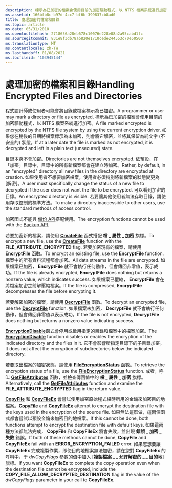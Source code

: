 ```yaml
---
description: 標示為已加密的檔案會使用目前的加密驅動程式，以 NTFS 檔案系統進行加密。
ms.assetid: 166bfb8c-b97d-4cc7-bf6b-399837cb8ad0
title: 處理加密的檔案和目錄
ms.topic: article
ms.date: 05/31/2018
ms.openlocfilehash: 2718656a28eb678c10076e228e08a2a95cabd1fc
ms.sourcegitcommit: 831e8f3db78ab820e1710cede244553c70e50500
ms.translationtype: MT
ms.contentlocale: zh-TW
ms.lasthandoff: 01/08/2021
ms.locfileid: "103945144"
---
```

# <a name="handling-encrypted-files-and-directories"></a><span data-ttu-id="04ae7-103">處理加密的檔案和目錄</span><span class="sxs-lookup"><span data-stu-id="04ae7-103">Handling Encrypted Files and Directories</span></span>

<span data-ttu-id="04ae7-104">程式設計師或使用者可能會將目錄或檔案標示為已加密。</span><span class="sxs-lookup"><span data-stu-id="04ae7-104">A programmer or user may mark a directory or file as encrypted.</span></span> <span data-ttu-id="04ae7-105">標示為已加密的檔案會使用目前的加密驅動程式，以 NTFS 檔案系統進行加密。</span><span class="sxs-lookup"><span data-stu-id="04ae7-105">A file marked encrypted is encrypted by the NTFS file system by using the current encryption driver.</span></span> <span data-ttu-id="04ae7-106">如果您在稍後的日期將檔案標示為未加密，則會將它解密，並將其保留為純文字 (不安全的) 狀態。</span><span class="sxs-lookup"><span data-stu-id="04ae7-106">If at a later date the file is marked as not encrypted, it is decrypted and left in a plain text (unsecured) state.</span></span>

<span data-ttu-id="04ae7-107">目錄本身不會加密。</span><span class="sxs-lookup"><span data-stu-id="04ae7-107">Directories are not themselves encrypted.</span></span> <span data-ttu-id="04ae7-108">依預設，在「加密」目錄中，目錄中的所有新檔案都會在建立時加密。</span><span class="sxs-lookup"><span data-stu-id="04ae7-108">Rather, by default, in an "encrypted" directory all new files in the directory are encrypted at creation.</span></span> <span data-ttu-id="04ae7-109">如果使用者不想要加密檔案，使用者必須特別將新檔案的狀態變更為 [解密]。</span><span class="sxs-lookup"><span data-stu-id="04ae7-109">A user must specifically change the status of a new file to decrypted if the user does not want the file to be encrypted.</span></span> <span data-ttu-id="04ae7-110">可以看到加密的目錄。</span><span class="sxs-lookup"><span data-stu-id="04ae7-110">An encrypted directory is visible.</span></span> <span data-ttu-id="04ae7-111">若要讓其他使用者無法存取目錄，請使用存取控制的標準方法。</span><span class="sxs-lookup"><span data-stu-id="04ae7-111">To make a directory inaccessible to other users, use the standard methods of access control.</span></span>

<span data-ttu-id="04ae7-112">加密函式不能與 [備份 API](/windows/desktop/Backup/backup)搭配使用。</span><span class="sxs-lookup"><span data-stu-id="04ae7-112">The encryption functions cannot be used with the [Backup API](/windows/desktop/Backup/backup).</span></span>

<span data-ttu-id="04ae7-113">若要加密新的檔案，請使用 [**CreateFile**](/windows/desktop/api/FileAPI/nf-fileapi-createfilea) 函式搭配 **檔 \_ 屬性 \_ 加密** 旗標。</span><span class="sxs-lookup"><span data-stu-id="04ae7-113">To encrypt a new file, use the [**CreateFile**](/windows/desktop/api/FileAPI/nf-fileapi-createfilea) function with the **FILE\_ATTRIBUTE\_ENCRYPTED** flag.</span></span> <span data-ttu-id="04ae7-114">若要加密現有的檔案，請使用 [**EncryptFile**](/windows/desktop/api/WinBase/nf-winbase-encryptfilea) 函數。</span><span class="sxs-lookup"><span data-stu-id="04ae7-114">To encrypt an existing file, use the [**EncryptFile**](/windows/desktop/api/WinBase/nf-winbase-encryptfilea) function.</span></span> <span data-ttu-id="04ae7-115">檔案中的所有資料流程都會加密。</span><span class="sxs-lookup"><span data-stu-id="04ae7-115">All data streams in the file are encrypted.</span></span> <span data-ttu-id="04ae7-116">如果檔案已加密， **EncryptFile** 就不會執行任何動作，但會傳回非零值，表示成功。</span><span class="sxs-lookup"><span data-stu-id="04ae7-116">If the file is already encrypted, **EncryptFile** does nothing but returns a nonzero value, which indicates success.</span></span> <span data-ttu-id="04ae7-117">如果檔案已壓縮， **EncryptFile** 會在將檔案加密之前解壓縮檔案。</span><span class="sxs-lookup"><span data-stu-id="04ae7-117">If the file is compressed, **EncryptFile** decompresses the file before encrypting it.</span></span>

<span data-ttu-id="04ae7-118">若要解密加密的檔案，請使用 [**DecryptFile**](/windows/desktop/api/WinBase/nf-winbase-decryptfilea) 函數。</span><span class="sxs-lookup"><span data-stu-id="04ae7-118">To decrypt an encrypted file, use the [**DecryptFile**](/windows/desktop/api/WinBase/nf-winbase-decryptfilea) function.</span></span> <span data-ttu-id="04ae7-119">如果檔案未加密， **DecryptFile** 就不會執行任何動作，但會傳回非零值以表示成功。</span><span class="sxs-lookup"><span data-stu-id="04ae7-119">If the file is not encrypted, **DecryptFile** does nothing but returns a nonzero value indicating success.</span></span>

<span data-ttu-id="04ae7-120">[**EncryptionDisable**](/windows/desktop/api/WinEfs/nf-winefs-encryptiondisable)函式會停用或啟用指定的目錄和檔案中的檔案加密。</span><span class="sxs-lookup"><span data-stu-id="04ae7-120">The [**EncryptionDisable**](/windows/desktop/api/WinEfs/nf-winefs-encryptiondisable) function disables or enables the encryption of the indicated directory and the files in it.</span></span> <span data-ttu-id="04ae7-121">它不會影響所指定目錄下的子目錄加密。</span><span class="sxs-lookup"><span data-stu-id="04ae7-121">It does not affect the encryption of subdirectories below the indicated directory.</span></span>

<span data-ttu-id="04ae7-122">若要取出檔案的加密狀態，請使用 [**FileEncryptionStatus**](/windows/desktop/api/WinBase/nf-winbase-fileencryptionstatusa) 函數。</span><span class="sxs-lookup"><span data-stu-id="04ae7-122">To retrieve the encryption status of a file, use the [**FileEncryptionStatus**](/windows/desktop/api/WinBase/nf-winbase-fileencryptionstatusa) function.</span></span> <span data-ttu-id="04ae7-123">或者，呼叫 [**GetFileAttributes**](/windows/desktop/api/FileAPI/nf-fileapi-getfileattributesa) 函數，並檢查傳回值中的 **檔 \_ 屬性 \_ 加密** 旗標。</span><span class="sxs-lookup"><span data-stu-id="04ae7-123">Alternatively, call the [**GetFileAttributes**](/windows/desktop/api/FileAPI/nf-fileapi-getfileattributesa) function and examine the **FILE\_ATTRIBUTE\_ENCRYPTED** flag in the return value.</span></span>

<span data-ttu-id="04ae7-124">[**CopyFile**](/windows/desktop/api/WinBase/nf-winbase-copyfile) 和 [**CopyFileEx**](/windows/desktop/api/WinBase/nf-winbase-copyfileexa) 會嘗試使用加密原始程式檔時所用的金鑰來加密目的地檔案。</span><span class="sxs-lookup"><span data-stu-id="04ae7-124">[**CopyFile**](/windows/desktop/api/WinBase/nf-winbase-copyfile) and [**CopyFileEx**](/windows/desktop/api/WinBase/nf-winbase-copyfileexa) attempt to encrypt the destination file with the keys used in the encryption of the source file.</span></span> <span data-ttu-id="04ae7-125">如果無法這麼做，這兩個函式都會嘗試以預設金鑰來加密目的地檔案。</span><span class="sxs-lookup"><span data-stu-id="04ae7-125">If this cannot be done, both functions attempt to encrypt the destination file with default keys.</span></span> <span data-ttu-id="04ae7-126">如果這兩種方法都無法完成， **CopyFile** 和 **CopyFileEx** 將會失敗，並出現 **錯誤 \_ 加密 \_ 失敗** 錯誤。</span><span class="sxs-lookup"><span data-stu-id="04ae7-126">If both of these methods cannot be done, **CopyFile** and **CopyFileEx** fail with an **ERROR\_ENCRYPTION\_FAILED** error.</span></span> <span data-ttu-id="04ae7-127">如果您想要讓 **CopyFileEx** 完成複製作業，即使目的地檔案無法加密，請在您對 **CopyFileEx** 的呼叫中，于 *dwCopyFlags* 參數的值中加入 [**複製檔案 \_ \_ 允許解密的 \_ \_ 目的地**] 旗標。</span><span class="sxs-lookup"><span data-stu-id="04ae7-127">If you want **CopyFileEx** to complete the copy operation even when the destination file cannot be encrypted, include the **COPY\_FILE\_ALLOW\_DECRYPTED\_DESTINATION** flag in the value of the *dwCopyFlags* parameter in your call to **CopyFileEx**.</span></span>

 

 
